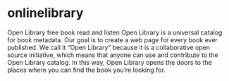 # onlinelibrary
Open Library free book read and listen
Open Library is a universal catalog for book metadata. Our goal is to create a web page for every book ever published. We call it “Open Library” because it is a collaborative open source initiative, which means that anyone can use and contribute to the Open Library catalog. In this way, Open Library opens the doors to the places where you can find the book you’re looking for.
